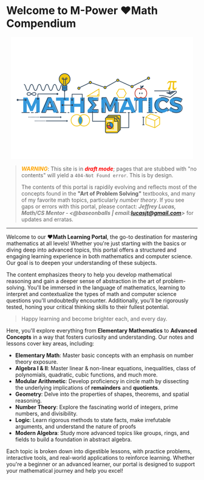 # <b>Welcome to M-Power ❤️Math Compendium</b>

<div style="text-align: center;">
  <img src="./assets/branding-icons/math-brand.png" alt="sitedocs">
</div>

>
> <span style="color: orange; font-weight:bold; font-style: italic">WARNING</span>: This site is in <span style="color: red; font-weight:bold; font-style: italic">draft mode</span>; pages that are stubbed with "no contents" will yield a `404-Not Found error`. This is by design.
>
> The contents of this portal is rapidily evolving and reflects most of the concepts found in the **"Art of Problem Solving"** textbooks, and many of my favorite math topics, particularly <i>number theory</i>. If you see gaps or errors with this portal, please contact: <span style="color: grey; font-weight:bold; font-style: italic">Jeffrey Lucas, Math/CS Mentor - &lt;@baseonballs | email:lucasjt@gmail.com&gt;</span> for updates and erratas.

---

Welcome to our **❤️Math Learning Portal**, the go-to destination for mastering mathematics at all levels! Whether you're just starting with the basics or diving deep into advanced topics, this portal offers a structured and engaging learning experience in both mathematics and computer science. Our goal is to deepen your understanding of these subjects.

The content emphasizes theory to help you develop mathematical reasoning and gain a deeper sense of abstraction in the art of problem-solving. You'll be immersed in the language of mathematics, learning to interpret and contextualize the types of math and computer science questions you'll undoubtedly encounter. Additionally, you'll be rigorously tested, honing your critical thinking skills to their fullest potential.

> Happy learning and become brighter each, and every day.

Here, you'll explore everything from **Elementary Mathematics** to **Advanced Concepts** in a way that fosters curiosity and understanding. Our notes and lessons cover key areas, including:

- **Elementary Math**: Master basic concepts with an emphasis on number theory exposure.
- **Algebra I & II**: Master linear & non-linear equations, inequalities, class of polynomials, quadratic, cubic functions, and much more.
- **Modular Arithmetic**: Develop proficiency in circle math by dissecting the underlying implications of **remainders** and **quotients**.
- **Geometry**: Delve into the properties of shapes, theorems, and spatial reasoning.
- **Number Theory**: Explore the fascinating world of integers, prime numbers, and divisibility.
- **Logic**: Learn rigorous methods to state facts, make irrefutable arguments, and understand the nature of proofs
- **Modern Algebra**: Study more advanced topics like groups, rings, and fields to build a foundation in abstract algebra.

Each topic is broken down into digestible lessons, with practice problems, interactive tools, and real-world applications to reinforce learning. Whether you're a beginner or an advanced learner, our portal is designed to support your mathematical journey and help you excel!
